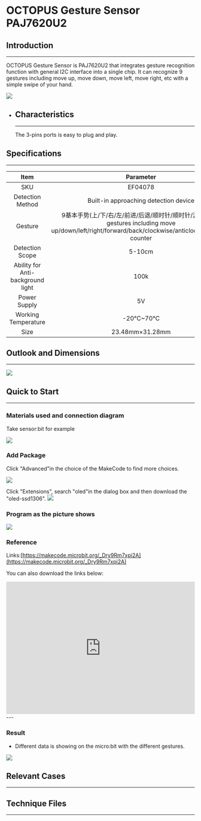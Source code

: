 # OCTOPUS Gesture Sensor PAJ7620U2

## Introduction
---
OCTOPUS Gesture Sensor is PAJ7620U2 that integrates gesture recognition function with general I2C interface into a single chip. It can recognize 9 gestures including move up, move down, move left, move right, etc with a simple swipe of your hand.

 ![](./images/AVBdYeR.jpg)

- ## Characteristics

  ------

  The 3-pins ports is easy to plug and play.

## Specifications
---
Item | Parameter 
:-: | :-: 
SKU|EF04078
Detection Method|Built-in approaching detection device
Gesture|9基本手势(上/下/右/左/前进/后退/顺时针/顺时针/波计数）9 gestures including move up/down/left/right/forward/back/clockwise/anticlockwise/pulse counter
Detection Scope|5-10cm
Ability for Anti-background light|100k
Power Supply|5V
Working Temperature|-20℃~70℃
Size|23.48mm×31.28mm

## Outlook and Dimensions
---

 ![](./images/FW7bmzW.png)

## Quick to Start
---
### Materials used and connection diagram



Take sensor:bit for example

![](./images/ef04078_08.jpg)

### Add Package

Click "Advanced"in the choice of the MakeCode to find more choices.

![](./images/smtcNoB.png)

Click "Extensions", search "oled"in the dialog box and then download the "oled-ssd1306".
![](./images/VGSLRXB.png)

### Program as the picture shows

![](./images/5LEttGM.png)

### Reference
Links:[https://makecode.microbit.org/_Dry9Rm7xpi2A](https://makecode.microbit.org/_Dry9Rm7xpi2A)

You can also download the links below:

<div style="position:relative;height:0;padding-bottom:70%;overflow:hidden;"><iframe style="position:absolute;top:0;left:0;width:100%;height:100%;" src="https://makecode.microbit.org/#pub:_Dry9Rm7xpi2A" frameborder="0" sandbox="allow-popups allow-forms allow-scripts allow-same-origin"></iframe></div>  
---

### Result
- Different data is showing on the micro:bit with the different gestures.

![](./images/ef04078_07.gif)

## Relevant Cases

------

## Technique Files

---
